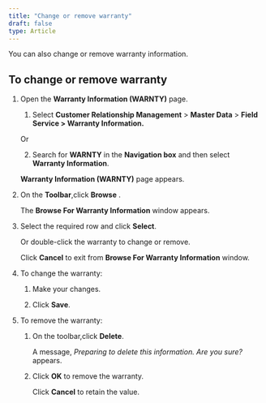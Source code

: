 ```yaml
---
title: "Change or remove warranty"
draft: false
type: Article
---
```


You can also change or remove warranty information.

## To change or remove warranty

1. Open the **Warranty Information (WARNTY)** page.

    1. Select **Customer Relationship Management** > **Master Data** > **Field Service > Warranty Information.**

    Or

    2. Search for **WARNTY** in the **Navigation box** and then select **Warranty Information**.

    **Warranty Information (WARNTY)** page appears.

2. On the **Toolbar**,click **Browse** .

    The **Browse For Warranty Information** window appears.

3. Select the required row and click **Select**.

    Or double-click the warranty to change or remove.

    Click **Cancel** to exit from **Browse For Warranty Information** window.

4. To change the warranty:

    1. Make your changes.

    2. Click **Save**.

5. To remove the warranty:

    1. On the toolbar,click **Delete**.

        A message, *Preparing to delete this information. Are you sure?* appears.

    2. Click **OK** to remove the warranty.

        Click **Cancel** to retain the value.

​